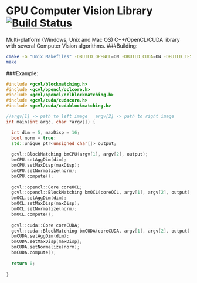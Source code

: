 # GPU Computer Vision Library [![Build Status](https://travis-ci.org/omaralvarez/GCVL.svg?branch=master)](https://travis-ci.org/omaralvarez/GCVL)
Multi-platform (Windows, Unix and Mac OS) C++/OpenCL/CUDA library with several Computer Vision algorithms.
###Building:
```bash
cmake -G "Unix Makefiles" -DBUILD_OPENCL=ON -DBUILD_CUDA=ON -DBUILD_TESTS=ON .
make
```
###Example:
```cpp
#include <gcvl/blockmatching.h>
#include <gcvl/opencl/oclcore.h>
#include <gcvl/opencl/oclblockmatching.h>
#include <gcvl/cuda/cudacore.h>
#include <gcvl/cuda/cudablockmatching.h>

//argv[1] -> path to left image   argv[2] -> path to right image
int main(int argc, char *argv[]) {

  int dim = 5, maxDisp = 16;
  bool norm = true;
  std::unique_ptr<unsigned char[]> output;
  
  gcvl::BlockMatching bmCPU(argv[1], argv[2], output);
  bmCPU.setAggDim(dim);
  bmCPU.setMaxDisp(maxDisp);
  bmCPU.setNormalize(norm);
  bmCPU.compute();
  
  gcvl::opencl::Core coreOCL;
  gcvl::opencl::BlockMatching bmOCL(coreOCL, argv[1], argv[2], output);
  bmOCL.setAggDim(dim);
  bmOCL.setMaxDisp(maxDisp);
  bmOCL.setNormalize(norm);
  bmOCL.compute();
  
  gcvl::cuda::Core coreCUDA;
  gcvl::cuda::BlockMatching bmCUDA(coreCUDA, argv[1], argv[2], output);
  bmCUDA.setAggDim(dim);
  bmCUDA.setMaxDisp(maxDisp);
  bmCUDA.setNormalize(norm);
  bmCUDA.compute();
  
  return 0;
  
}
```
